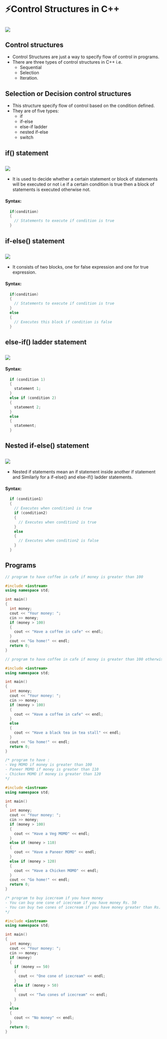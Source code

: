 # ⚡Control Structures in C++

## <img src="1.png">

## Control structures

- Control Structures are just a way to specify flow of control in programs.
- There are three types of control structures in C++ i.e.
  - Sequential
  - Selection
  - Iteration.

## Selection or Decision control structures

- This structure specify flow of control based on the condition defined.
- They are of five types:
  - if
  - if-else
  - else-if ladder
  - nested if-else
  - switch

## if() statement

## <img src="2.png">

- It is used to decide whether a certain statement or block of statements will be executed or not i.e if a certain condition is true then a block of statements is executed otherwise not.

#### Syntax:

```cpp
  if(condition)
  {
    // Statements to execute if condition is true
  }
```

## if-else() statement

## <img src="4.png">

- It consists of two blocks, one for false expression and one for true expression.

#### Syntax:

```cpp
  if(condition)
  {
    // Statements to execute if condition is true
  }
  else
  {
    // Executes this block if condition is false
  }
```

## else-if() ladder statement

## <img src="6.png">

#### Syntax:

```cpp
  if (condition 1)
  {
    statement 1;
  }
  else if (condition 2)
  {
    statement 2;
  }
  else
  {
    statement;
  }
```

## Nested if-else() statement

## <img src="8.png">

- Nested if statements mean an if statement inside another if statement and Similarly for a if-else() and else-if() ladder statements.

#### Syntax:

```cpp
  if (condition1)
  {
    // Executes when condition1 is true
    if (condition2)
    {
      // Executes when condition2 is true
    }
    else
    {
      // Executes when condition2 is false
    }
  }
```

## Programs

```cpp
// program to have coffee in cafe if money is greater than 100

#include <iostream>
using namespace std;

int main()
{
  int money;
  cout << "Your money: ";
  cin >> money;
  if (money > 100)
  {
    cout << "Have a coffee in cafe" << endl;
  }
  cout << "Go home!" << endl;
  return 0;
}
```

```cpp
// program to have coffee in cafe if money is greater than 100 otherwise have a black tea in tea stall

#include <iostream>
using namespace std;

int main()
{
  int money;
  cout << "Your money: ";
  cin >> money;
  if (money > 100)
  {
    cout << "Have a coffee in cafe" << endl;
  }
  else
  {
    cout << "Have a black tea in tea stall" << endl;
  }
  cout << "Go home!" << endl;
  return 0;
}
```

```cpp
/* program to have :
- Veg MOMO if money is greater than 100
- Paneer MOMO if money is greater than 110
- Chicken MOMO if money is greater than 120
*/

#include <iostream>
using namespace std;

int main()
{
  int money;
  cout << "Your money: ";
  cin >> money;
  if (money > 100)
  {
    cout << "Have a Veg MOMO" << endl;
  }
  else if (money > 110)
  {
    cout << "Have a Paneer MOMO" << endl;
  }
  else if (money > 120)
  {
    cout << "Have a Chicken MOMO" << endl;
  }
  cout << "Go home!" << endl;
  return 0;
}
```

```cpp
/* program to buy icecream if you have money
- You can buy one cone of icecream if you have money Rs. 50
- You can buy two cones of icecream if you have money greater than Rs. 50
*/

#include <iostream>
using namespace std;

int main()
{
  int money;
  cout << "Your money: ";
  cin >> money;
  if (money)
  {
    if (money == 50)
    {
      cout << "One cone of icecream" << endl;
    }
    else if (money > 50)
    {
      cout << "Two cones of icecream" << endl;
    }
  }
  else
  {
    cout << "No money" << endl;
  }
  return 0;
}
```
